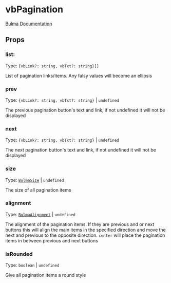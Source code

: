 # vbPagination

[Bulma Documentation](https://bulma.io/documentation/components/pagination/)

## Props

### list:

Type: `{vbLink?: string, vbTxt?: string}[]`

List of pagination links/items. Any falsy values will become an ellipsis

### prev

Type: `{vbLink?: string, vbTxt?: string}` | `undefined`

The previous pagination button's text and link, if not undefined it will not be displayed

### next

Type: `{vbLink?: string, vbTxt?: string}` | `undefined`

The next pagination button's text and link, if not undefined it will not be displayed

### size

Type: [`BulmaSize`](../types/common_types.md#bulmasize) | `undefined`

The size of all pagination items

### alignment

Type: [`BulmaAlignment`](../types/common_types.md#bulmaalignment) | `undefined`

The alignment of the pagination items. If they are previous and or next buttons this will align the main items in the
specified direction and move the next and previous to the opposite direction. `center` will place the pagination items
in between previous and next buttons

### isRounded

Type: `boolean` | `undefined`

Give all pagination items a round style